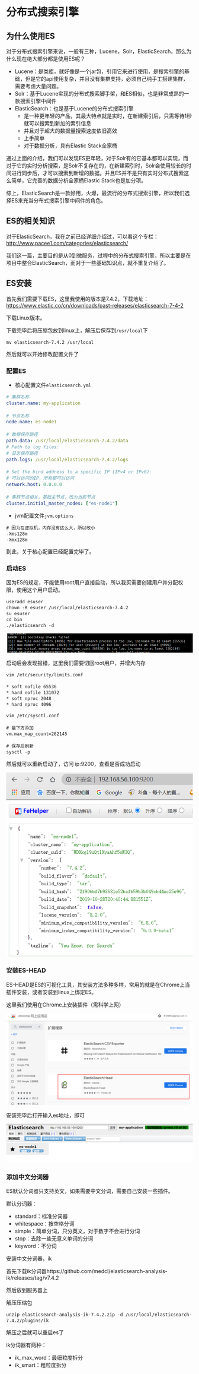 # 分布式搜索引擎

## 为什么使用ES

对于分布式搜索引擎来说，一般有三种，Lucene，Solr，ElasticSearch，那么为什么现在绝大部分都是使用ES呢？

- Lucene：是类库，就好像是一个jar包，引用它来进行使用，是搜索引擎的基础，但是它的api使用复杂，并且没有集群支持，必须自己纯手工搭建集群，需要考虑大量问题。
- Solr：基于Lucene实现的分布式搜索脚手架，和ES相似，也是非常成熟的一款搜索引擎中间件
- ElasticSearch：也是基于Lucene的分布式搜索引擎
  - 是一种更年轻的产品，其最大特点就是实时，在新建索引后，只需等待1秒就可以搜索到新加的索引信息
  - 并且对于超大的数据量搜索速度依旧高效
  - 上手简单
  - 对于数据分析，具有Elastic Stack全家桶

通过上面的介绍，我们可以发现ES更年轻，对于Solr有的它基本都可以实现，而对于它的实时分析搜索，是Solr不复存在的，在新建索引时，Solr会使用较长的时间进行同步后，才可以搜索到新增的数据。并且ES并不是只有实时分布式搜索这么简单，它完善的数据分析全家桶Elastic Stack也是加分项。

综上，ElasticSearch是一款好用，火爆，最流行的分布式搜索引擎，所以我们选择ES来充当分布式搜索引擎中间件的角色。

## ES的相关知识

对于ElasticSearch，我在之前已经详细介绍过，可以看这个专栏：http://www.pacee1.com/categories/elasticsearch/

我们这一篇，主要目的是从0到微服务，过程中的分布式搜索引擎，所以主要是在项目中整合ElasticSearch，而对于一些基础知识点，就不重复介绍了。

## ES安装

首先我们需要下载ES，这里我使用的版本是7.4.2，下载地址：https://www.elastic.co/cn/downloads/past-releases/elasticsearch-7-4-2

下载Linux版本。

下载完毕后将压缩包放到linux上，解压后保存到`/usr/local`下

```
mv elasticsearch-7.4.2 /usr/local
```

然后就可以开始修改配置文件了

### 配置ES

- 核心配置文件`elasticsearch.yml`

```yml
# 集群名称
cluster.name: my-application

# 节点名称
node.name: es-node1

# 数据保存路径
path.data: /usr/local/elasticsearch-7.4.2/data
# Path to log files:
# 日志保存路径
path.logs: /usr/local/elasticsearch-7.4.2/logs

# Set the bind address to a specific IP (IPv4 or IPv6):
# 可以访问的IP，所有都可以访问
network.host: 0.0.0.0

# 集群节点相关，基础主节点，改为当前节点
cluster.initial_master_nodes: ["es-node1"]
```

- jvm配置文件`jvm.options`

```
# 因为在虚拟机，内存没有这么大，所以改小
-Xms128m
-Xmx128m
```

到此，关于核心配置已经配置完毕了。

### 启动ES

因为ES的规定，不能使用root用户直接启动，所以我买需要创建用户并分配权限，使用这个用户启动。

```
useradd esuser
chown -R esuser /usr/local/elasticsearch-7.4.2
su esuser
cd bin
./elasticsearch -d
```

![image-20200803150007250](image/image-20200803150007250.png)

启动后会发现报错，这里我们需要切回root用户，并增大内存

```
vim /etc/security/limits.conf

* soft nofile 65536
* hard nofile 131072
* soft nproc 2048
* hard nproc 4096
```

```
vim /etc/sysctl.conf

# 最下方添加
vm.max_map_count=262145

# 保存后刷新
sysctl -p
```

然后就可以重新启动了，访问 ip:9200，查看是否成功启动

![image-20200803150712983](image/image-20200803150712983.png)

### 安装ES-HEAD

ES-HEAD是ES的可视化工具，其安装方法多种多样，常用的就是在Chrome上当插件安装，或者安装到linux上绑定ES。

这里我们使用在Chrome上安装插件（需科学上网）

![image-20200803150950523](image/image-20200803150950523.png)

安装完毕后打开输入es地址，即可

![image-20200803152620830](image/image-20200803152620830.png)

### 添加中文分词器

ES默认分词器只支持英文，如果需要中文分词，需要自己安装一些插件。

默认分词器：

- standard：标准分词器
- whitespace：按空格分词
- simple：简单分词，只分英文，对于数字不会进行分词
- stop：去除一些无意义单词的分词
- keyword：不分词

安装中文分词器，ik

首先下载ik分词器https://github.com/medcl/elasticsearch-analysis-ik/releases/tag/v7.4.2

然后放到服务器上

解压压缩包

```
unzip elasticsearch-analysis-ik-7.4.2.zip -d /usr/local/elasticsearch-7.4.2/plugins/ik
```

解压之后就可以重启es了

ik分词器有两种：

- ik_max_word：最细粒度拆分
- ik_smart：粗粒度拆分